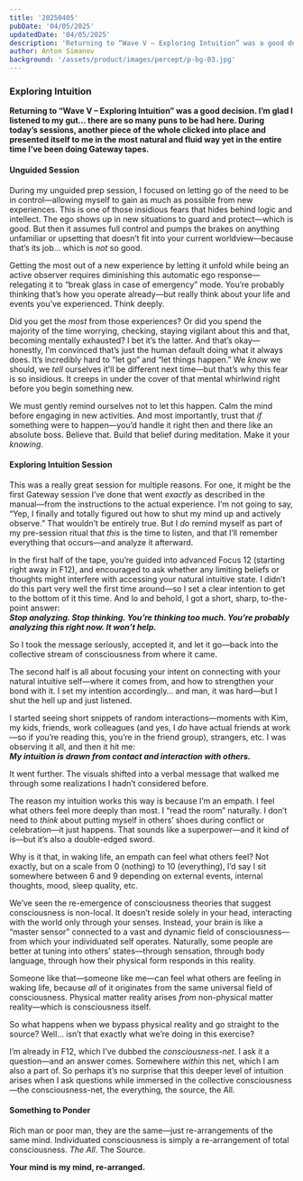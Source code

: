 ```yaml
---
title: '20250405'
pubDate: '04/05/2025'
updatedDate: '04/05/2025'
description: 'Returning to “Wave V – Exploring Intuition” was a good decision. I’m glad I listened to my gut… there are so many puns to be had here. During today’s sessions, another piece of the whole clicked into place and presented itself to me in the most natural and fluid way yet in the entire time I’ve been doing Gateway tapes.'
author: Anton Simanov
background: '/assets/product/images/percept/p-bg-03.jpg'
---
```


### Exploring Intuition

**Returning to “Wave V – Exploring Intuition” was a good decision. I’m glad I listened to my gut… there are so many puns to be had here. During today’s sessions, another piece of the whole clicked into place and presented itself to me in the most natural and fluid way yet in the entire time I’ve been doing Gateway tapes.**

#### Unguided Session

During my unguided prep session, I focused on letting go of the need to be in control—allowing myself to gain as much as possible from new experiences. This is one of those insidious fears that hides behind logic and intellect. The ego shows up in new situations to guard and protect—which is good. But then it assumes full control and pumps the brakes on anything unfamiliar or upsetting that doesn’t fit into your current worldview—because that’s its job… which is *not* so good.

Getting the most out of a new experience by letting it unfold while being an active observer requires diminishing this automatic ego response—relegating it to “break glass in case of emergency” mode. You’re probably thinking that’s how you operate already—but really think about your life and events you’ve experienced. Think deeply.

Did you get the *most* from those experiences? Or did you spend the majority of the time worrying, checking, staying vigilant about this and that, becoming mentally exhausted? I bet it’s the latter. And that’s okay—honestly, I’m convinced that’s just the human default doing what it always does. It’s incredibly hard to “let go” and “let things happen.” We *know* we should, we *tell* ourselves it’ll be different next time—but that’s why this fear is so insidious. It creeps in under the cover of that mental whirlwind right before you begin something new.

We must gently remind ourselves not to let this happen. Calm the mind before engaging in new activities. And most importantly, trust that *if* something were to happen—you’d handle it right then and there like an absolute boss. Believe that. Build that belief during meditation. Make it your *knowing*.

#### Exploring Intuition Session

This was a really great session for multiple reasons. For one, it might be the first Gateway session I’ve done that went *exactly* as described in the manual—from the instructions to the actual experience. I’m not going to say, “Yep, I finally and totally figured out how to shut my mind up and actively observe.” That wouldn’t be entirely true. But I *do* remind myself as part of my pre-session ritual that *this* is the time to listen, and that I’ll remember everything that occurs—and analyze it afterward.

In the first half of the tape, you’re guided into advanced Focus 12 (starting right away in F12), and encouraged to ask whether any limiting beliefs or thoughts might interfere with accessing your natural intuitive state. I didn’t do this part very well the first time around—so I set a clear intention to get to the bottom of it this time. And lo and behold, I got a short, sharp, to-the-point answer:\
***Stop analyzing. Stop thinking. You’re thinking too much. You’re probably analyzing this right now. It won’t help.***

So I took the message seriously, accepted it, and let it go—back into the collective stream of consciousness from where it came.

The second half is all about focusing your intent on connecting with your natural intuitive self—where it comes from, and how to strengthen your bond with it. I set my intention accordingly… and man, it was hard—but I shut the hell up and just listened.

I started seeing short snippets of random interactions—moments with Kim, my kids, friends, work colleagues (and yes, I *do* have actual friends at work—so if you’re reading this, you’re in the friend group), strangers, etc. I was observing it all, and then it hit me:\
***My intuition is drawn from contact and interaction with others.***

It went further. The visuals shifted into a verbal message that walked me through some realizations I hadn’t considered before.

The reason my intuition works this way is because I’m an empath. I feel what others feel more deeply than most. I “read the room” naturally. I don’t need to *think* about putting myself in others’ shoes during conflict or celebration—it just happens. That sounds like a superpower—and it kind of is—but it’s also a double-edged sword.

Why is it that, in waking life, an empath can feel what others feel? Not exactly, but on a scale from 0 (nothing) to 10 (everything), I’d say I sit somewhere between 6 and 9 depending on external events, internal thoughts, mood, sleep quality, etc.

We’ve seen the re-emergence of consciousness theories that suggest consciousness is non-local. It doesn’t reside solely in your head, interacting with the world only through your senses. Instead, your brain is like a “master sensor” connected to a vast and dynamic field of consciousness—from which your individuated self operates. Naturally, some people are better at tuning into others’ states—through sensation, through body language, through how their physical form responds in this reality.

Someone like that—someone like me—can feel what others are feeling in waking life, because *all* of it originates from the same universal field of consciousness. Physical matter reality arises *from* non-physical matter reality—which is consciousness itself.

So what happens when we bypass physical reality and go straight to the source? Well… isn’t that exactly what we’re doing in this exercise?

I’m already in F12, which I’ve dubbed the *consciousness-net*. I ask it a question—and an answer comes. Somewhere *within* this net, which I am also a part of. So perhaps it’s no surprise that this deeper level of intuition arises when I ask questions while immersed in the collective consciousness—the consciousness-net, the everything, the source, the All.

#### Something to Ponder

Rich man or poor man, they are the same—just re-arrangements of the same mind. Individuated consciousness is simply a re-arrangement of total consciousness. *The All*. The Source.

**Your mind is my mind, re-arranged.**